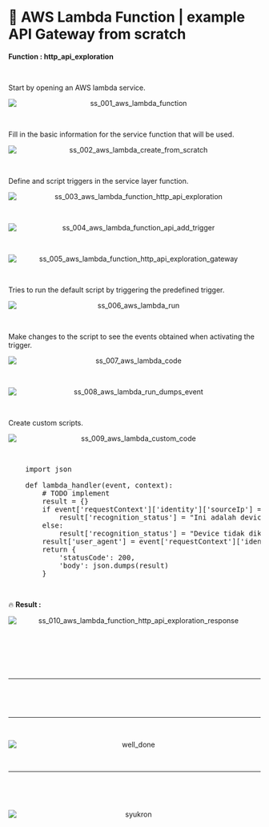 # &#x1F6A9; AWS Lambda Function | example API Gateway from scratch
**Function : http_api_exploration**

&nbsp;

Start by opening an AWS lambda service.
<div align="center">
    <img src="./gambar-petunjuk/ss_001_aws_lambda_function.png" alt="ss_001_aws_lambda_function" style="display: block; margin: 0 auto;">
</div> 

&nbsp;

Fill in the basic information for the service function that will be used.
<div align="center">
    <img src="./gambar-petunjuk/ss_002_aws_lambda_create_from_scratch.png" alt="ss_002_aws_lambda_create_from_scratch" style="display: block; margin: 0 auto;">
</div> 

&nbsp;

Define and script triggers in the service layer function.
<div align="center">
    <img src="./gambar-petunjuk/ss_003_aws_lambda_function_http_api_exploration.png" alt="ss_003_aws_lambda_function_http_api_exploration" style="display: block; margin: 0 auto;">
</div> 

&nbsp;

<div align="center">
    <img src="./gambar-petunjuk/ss_004_aws_lambda_function_api_add_trigger.png" alt="ss_004_aws_lambda_function_api_add_trigger" style="display: block; margin: 0 auto;">
</div> 

&nbsp;

<div align="center">
    <img src="./gambar-petunjuk/ss_005_aws_lambda_function_http_api_exploration_gateway.png" alt="ss_005_aws_lambda_function_http_api_exploration_gateway" style="display: block; margin: 0 auto;">
</div> 

&nbsp;

Tries to run the default script by triggering the predefined trigger.
<div align="center">
    <img src="./gambar-petunjuk/ss_006_aws_lambda_run.png" alt="ss_006_aws_lambda_run" style="display: block; margin: 0 auto;">
</div> 

&nbsp;

Make changes to the script to see the events obtained when activating the trigger.
<div align="center">
    <img src="./gambar-petunjuk/ss_007_aws_lambda_code.png" alt="ss_007_aws_lambda_code" style="display: block; margin: 0 auto;">
</div> 

&nbsp;

<div align="center">
    <img src="./gambar-petunjuk/ss_008_aws_lambda_run_dumps_event.png" alt="ss_008_aws_lambda_run_dumps_event" style="display: block; margin: 0 auto;">
</div> 

&nbsp;

Create custom scripts.
<div align="center">
    <img src="./gambar-petunjuk/ss_009_aws_lambda_custom_code.png" alt="ss_009_aws_lambda_custom_code" style="display: block; margin: 0 auto;">
</div> 

&nbsp;

<pre>
    import json

    def lambda_handler(event, context):
        # TODO implement
        result = {}
        if event['requestContext']['identity']['sourceIp'] == "45.251.5.94":
            result['recognition_status'] = "Ini adalah device Dhony Abu Muhammad."
        else:
            result['recognition_status'] = "Device tidak dikenali sebagai perangkat terdaftar."
        result['user_agent'] = event['requestContext']['identity']['userAgent']     
        return {
            'statusCode': 200,
            'body': json.dumps(result)
        }
</pre>

&nbsp;

&#x1F525; **Result :**
<div align="center">
    <img src="./gambar-petunjuk/ss_010_aws_lambda_function_http_api_exploration_response.png" alt="ss_010_aws_lambda_function_http_api_exploration_response" style="display: block; margin: 0 auto;">
</div> 

&nbsp;

&nbsp;

&nbsp;

---

&nbsp;

&nbsp;

---

&nbsp;

<div align="center">
    <img src="./gambar-petunjuk/well_done.png" alt="well_done" style="display: block; margin: 0 auto;">
</div> 

&nbsp;

---

&nbsp;

&nbsp;

<div align="center">
    <img src="./gambar-petunjuk/syukron.png" alt="syukron" style="display: block; margin: 0 auto;">
</div> 

&nbsp;

&nbsp;
